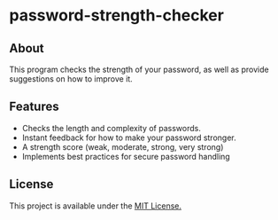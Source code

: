 # password-strength-checker

## About

This program checks the strength of your password, as well as provide suggestions on how to improve it. 

## Features

- Checks the length and complexity of passwords.
- Instant feedback for how to make your password stronger.
- A strength score (weak, moderate, strong, very strong)
- Implements best practices for secure password handling

## License

This project is available under the [MIT License.](https://github.com/MichaelDriguez/password-strength-checker/blob/main/LICENSE)

